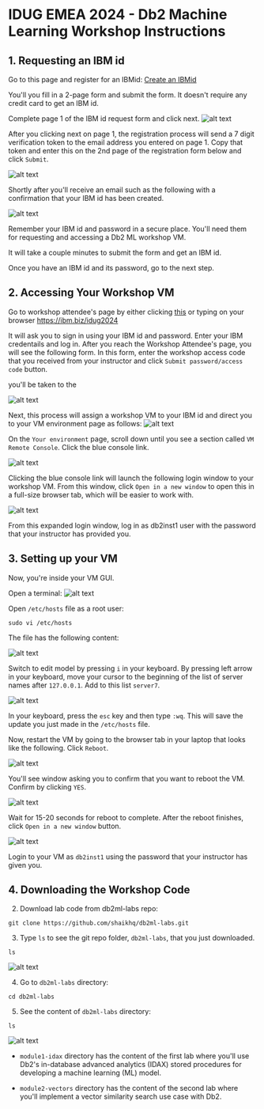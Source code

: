 # IDUG EMEA 2024 - Db2 Machine Learning Workshop Instructions

## 1. Requesting an IBM id
Go to this page and register for an IBMid: [Create an IBMid](https://www.ibm.com/account/reg/us-en/signup?formid=urx-19776)

You'll you fill in a 2-page form and submit the form. It doesn't require any credit card to get an IBM id. 

Complete page 1 of the IBM id request form and click next. 
![alt text](.images/image-16.png)

After you clicking next on page 1, the registration process will send a 7 digit verification token to the email address you entered on page 1. Copy that token and enter this on the 2nd page of the registration form below and click `Submit`.

![alt text](.images/image-17.png)

Shortly after you'll receive an email such as the following with a confirmation that your IBM id has been created. 

![alt text](.images/image-18.png)

Remember your IBM id and password in a secure place. You'll need them for requesting and accessing a Db2 ML workshop VM. 

It will take a couple minutes to submit the form and get an IBM id. 

Once you have an IBM id and its password, go to the next step. 

## 2. Accessing Your Workshop VM
Go to workshop attendee's page by either clicking [this](https://techzone.ibm.com/my/workshops/student/6710247b242dbc7351ebe218) or typing on your browser https://ibm.biz/idug2024


It will ask you to sign in using your IBM id and password. Enter your IBM credentails and log in. After you reach the Workshop Attendee's page, you will see the following form. In this form, enter the workshop access code that you received from your instructor and click `Submit password/access code` button. 


you'll be taken to the 

![alt text](.images/image-9.png)

Next, this process will assign a workshop VM to your IBM id and direct you to your VM environment page as follows:
![alt text](.images/image-10.png)


On the `Your environment` page, scroll down until you see a section called `VM Remote Console`. Click the blue console link. 

![alt text](.images/image-14.png)


Clicking the blue console link will launch the following login window to your workshop VM. From this window, click `Open in a new window` to open this in a full-size browser tab, which will be easier to work with. 

![alt text](.images/image-15.png)

From this expanded login window, log in as db2inst1 user with the password that your instructor has provided you. 

## 3. Setting up your VM
Now, you're inside your VM GUI. 

Open a terminal:
![alt text](.images/image.png)

 Open `/etc/hosts` file as a root user:
```shell
sudo vi /etc/hosts
```

The file has the following content:

![alt text](.images/image-3.png)

Switch to edit model by pressing `i` in your keyboard. By pressing left arrow in your keyboard, move your cursor to the beginning of the list of server names after `127.0.0.1`. Add to this list `server7`. 

![alt text](.images/image-4.png)

In your keyboard, press the `esc` key and then type `:wq`. This will save the update you just made in the `/etc/hosts` file. 

Now, restart the VM by going to the browser tab in your laptop that looks like the following. Click `Reboot`.

![alt text](.images/image-6.png)

You'll see window asking you to confirm that you want to reboot the VM. Confirm by clicking `YES`. 

![alt text](.images/image-7.png)

Wait for 15-20 seconds for reboot to complete. After the reboot finishes, click `Open in a new window` button. 

![alt text](.images/image-8.png)

Login to your VM as `db2inst1` using the password that your instructor has given you. 

## 4. Downloading the Workshop Code

2. Download lab code from db2ml-labs repo:
```shell
git clone https://github.com/shaikhq/db2ml-labs.git
```

3. Type `ls` to see the git repo folder, `db2ml-labs`, that you just downloaded. 
```shell
ls
```

![alt text](.images/image-1.png)

4. Go to `db2ml-labs` directory:
```shell
cd db2ml-labs
```

5. See the content of `db2ml-labs` directory:
```shell
ls
```

![alt text](.images/image-2.png)

- `module1-idax` directory has the content of the first lab where you'll use Db2's in-database advanced analytics (IDAX) stored 
procedures for developing a machine learning (ML) model.

- `module2-vectors` directory has the content of the second lab where you'll implement a vector similarity search use case with Db2.
